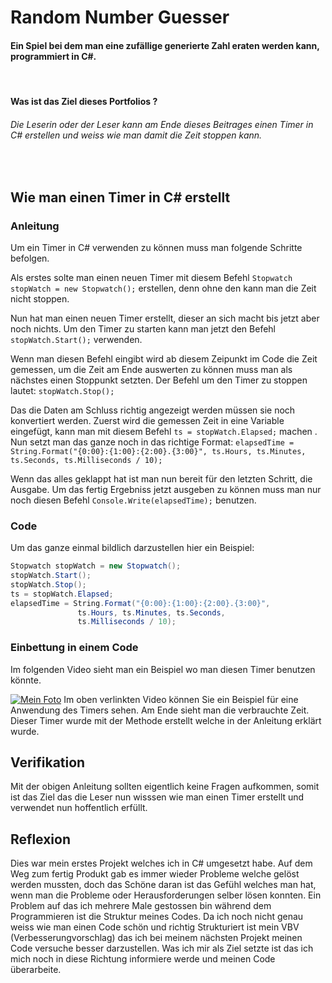 #  Random Number Guesser
#### Ein Spiel bei dem man eine zufällige generierte Zahl eraten werden kann, programmiert in C#.
<br>

#### Was ist das Ziel dieses Portfolios ?
###### Die Leserin oder der Leser kann am Ende dieses Beitrages einen Timer in C# erstellen und weiss wie man damit die Zeit stoppen kann. 
<br>

## Wie man einen Timer in C# erstellt

### Anleitung
Um ein Timer in C# verwenden zu können muss man folgende Schritte befolgen.

Als erstes solte man einen neuen Timer mit diesem Befehl ``Stopwatch stopWatch = new Stopwatch();`` erstellen, denn ohne den kann man die Zeit nicht stoppen.

Nun hat man einen neuen Timer erstellt, dieser an sich macht bis jetzt aber noch nichts.
Um den Timer zu starten kann man jetzt den Befehl ``stopWatch.Start();`` verwenden.

Wenn man diesen Befehl eingibt wird ab diesem Zeipunkt im Code die Zeit gemessen, um die Zeit am Ende auswerten zu können muss man als nächstes einen Stoppunkt setzten.
Der Befehl um den Timer zu stoppen lautet: ``stopWatch.Stop();``

Das die Daten am Schluss richtig angezeigt werden müssen sie noch konvertiert werden. 
Zuerst wird die gemessen Zeit in eine Variable eingefügt, 
kann man mit diesem Befehl ``ts = stopWatch.Elapsed;`` machen .  
Nun setzt man das ganze noch in das richtige Format:
``elapsedTime = String.Format("{0:00}:{1:00}:{2:00}.{3:00}",
 ts.Hours, ts.Minutes, ts.Seconds, ts.Milliseconds / 10);``

Wenn das alles geklappt hat ist man nun bereit für den letzten Schritt, die Ausgabe.
Um das fertig Ergebniss jetzt ausgeben zu können muss man nur noch diesen Befehl ``Console.Write(elapsedTime);`` benutzen.






### Code
Um das ganze einmal bildlich darzustellen hier ein Beispiel:
 ```csharp
 Stopwatch stopWatch = new Stopwatch();
 stopWatch.Start();
 stopWatch.Stop();
 ts = stopWatch.Elapsed;
 elapsedTime = String.Format("{0:00}:{1:00}:{2:00}.{3:00}",
                ts.Hours, ts.Minutes, ts.Seconds,
                ts.Milliseconds / 10);
 ```
 
 ### Einbettung in einem Code
Im folgenden Video sieht man ein Beispiel wo man diesen Timer benutzen könnte.

[![Mein Foto](http://img.youtube.com/vi/i0y-RBSp8R0/0.jpg)](https://youtu.be/i0y-RBSp8R0)
Im oben verlinkten Video können Sie ein Beispiel für eine Anwendung des Timers sehen.
Am Ende sieht man die verbrauchte Zeit. Dieser Timer wurde mit der Methode erstellt welche in der Anleitung erklärt wurde.


## Verifikation
Mit der obigen Anleitung sollten eigentlich keine Fragen aufkommen, somit ist das Ziel das die Leser nun wisssen wie man einen Timer erstellt und verwendet nun hoffentlich erfüllt.

## Reflexion
Dies war mein erstes Projekt welches ich in C# umgesetzt habe. Auf dem Weg zum fertig Produkt gab es immer wieder Probleme welche gelöst werden mussten, doch das Schöne daran ist das Gefühl welches man hat, wenn man die Probleme oder Herausforderungen selber lösen konnten. Ein Problem auf das ich mehrere Male gestossen bin während dem Programmieren ist die Struktur meines Codes. Da ich noch nicht genau weiss wie man einen Code schön und richtig Strukturiert ist mein VBV (Verbesserungvorschlag) das ich bei meinem nächsten Projekt meinen Code versuche besser darzustellen. Was ich mir als Ziel setzte ist das ich mich noch in diese Richtung informiere werde und meinen Code überarbeite.
